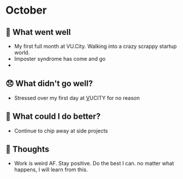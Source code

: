 # October

## 💪 What went well

- My first full month at VU.City. Walking into a crazy scrappy startup world.
- Imposter syndrome has come and go
- 

## 😞 What didn't go well?

- Stressed over my first day at [V](http://Vu.city)UCITY for no reason

## 🚀 What could I do better?

- Continue to chip away at side projects

## 🧠 Thoughts

- Work is weird AF. Stay positive. Do the best I can. no matter what happens, I will learn from this.